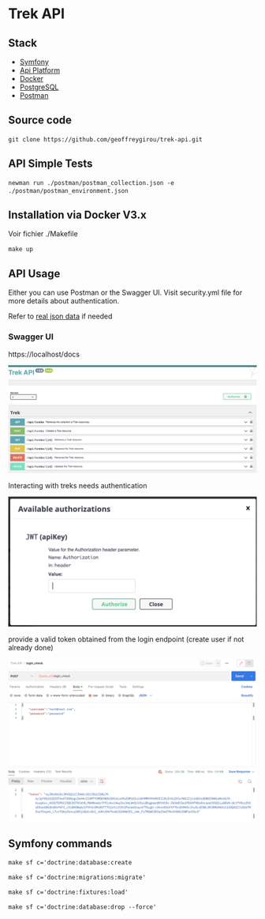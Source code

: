# Trek API

## Stack

- [Symfony](https://symfony.com/)
- [Api Platform](https://api-platform.com/)
- [Docker](https://www.docker.com/)
- [PostgreSQL](https://www.postgresql.org/)
- [Postman](https://www.postman.com/)

## Source code

```
git clone https://github.com/geoffreygirou/trek-api.git
```

## API Simple Tests
```
newman run ./postman/postman_collection.json -e ./postman/postman_environment.json
```

## Installation via Docker V3.x
Voir fichier ./Makefile
```
make up
```

## API Usage

Either you can use Postman or the Swagger UI.
Visit security.yml file for more details about authentication.

Refer to [real json data](https://github.com/geoffreygirou/trek-api/blob/master/api/src/DataFixtures/manual-fixtures.json) if needed

### Swagger UI

https://localhost/docs

![swagger](./api/docs/swagger.png)

Interacting with treks needs authentication

![authorize](./api/docs/authorize.png)

provide a valid token obtained from the login endpoint (create user if not already done)

![token](./api/docs/token.png)

## Symfony commands
```
make sf c='doctrine:database:create
```
```
make sf c='doctrine:migrations:migrate'
```
```
make sf c='doctrine:fixtures:load'
```
```
make sf c='doctrine:database:drop --force'
```

